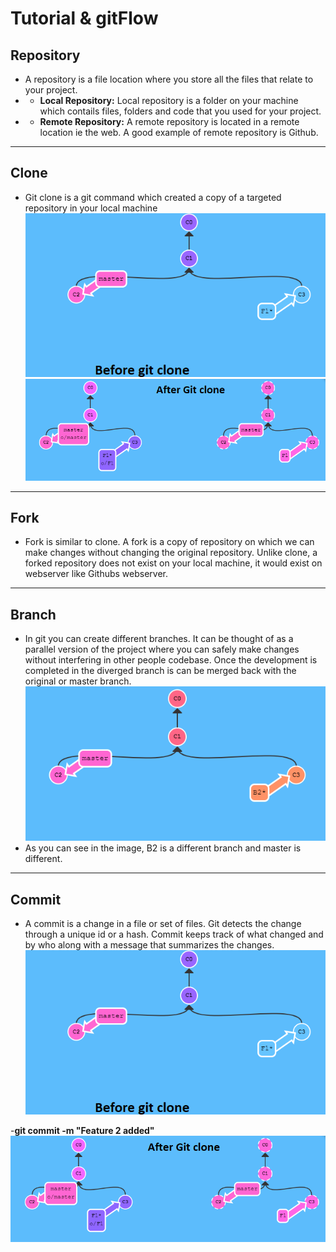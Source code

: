 # Tutorial & gitFlow

## Repository
* A repository is a file location where you store all the files that relate to your project.
* - **Local Repository:** Local repository is a folder on your machine which contails files, folders and code that you used for your project.
* - **Remote Repository:** A remote repository is located in a remote location ie the web. A good example of remote repository is Github.

------------
## Clone
* Git clone is a git command which created a copy of a targeted repository in your local machine
![Before](/images/BeforeGitClone.png)
![After](/images/AfterGitClone.png)
------------
## Fork
* Fork is similar to clone. A fork is a copy of repository on which we can make changes without changing the original repository. Unlike clone, a forked repository does not exist on your local machine, it would exist on webserver like Githubs webserver.
------------
## Branch
* In git you can create different branches. It can be thought of as a parallel version of the project where you can safely make changes without interfering in other people codebase. Once the development is completed in the diverged branch is can be merged back with the original or master branch.
![After](/images/Branch.png)
* As you can see in the image, B2 is a different branch and master is different.
------------
## Commit
* A commit is a change in a file or set of files. Git detects the change through a unique id or a hash. Commit keeps track of what changed and by who along with a message that summarizes the changes.
![Before](/images/BeforeGitClone.png)

-**git commit -m "Feature 2 added"**
![After](/images/AfterGitClone.png)
